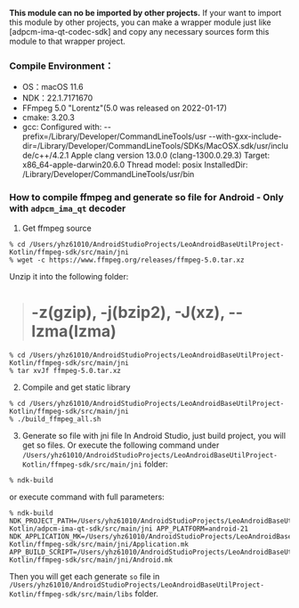 **This module can no be imported by other projects.**
If your want to import this module by other projects, you can make a wrapper module just like [adpcm-ima-qt-codec-sdk] and copy any necessary sources form this module to that wrapper project.

### Compile Environment：
- OS：macOS 11.6
- NDK：22.1.7171670
- FFmpeg 5.0 "Lorentz"(5.0 was released on 2022-01-17)
- cmake: 3.20.3
- gcc:
  Configured with: --prefix=/Library/Developer/CommandLineTools/usr --with-gxx-include-dir=/Library/Developer/CommandLineTools/SDKs/MacOSX.sdk/usr/include/c++/4.2.1
  Apple clang version 13.0.0 (clang-1300.0.29.3)
  Target: x86_64-apple-darwin20.6.0
  Thread model: posix
  InstalledDir: /Library/Developer/CommandLineTools/usr/bin

### How to compile ffmpeg and generate so file for Android - Only with `adpcm_ima_qt` decoder
1. Get ffmpeg source
```shell
% cd /Users/yhz61010/AndroidStudioProjects/LeoAndroidBaseUtilProject-Kotlin/ffmpeg-sdk/src/main/jni
% wget -c https://www.ffmpeg.org/releases/ffmpeg-5.0.tar.xz
```
Unzip it into the following folder:
> # -z(gzip), -j(bzip2), -J(xz), --lzma(lzma)
```shell
% cd /Users/yhz61010/AndroidStudioProjects/LeoAndroidBaseUtilProject-Kotlin/ffmpeg-sdk/src/main/jni
% tar xvJf ffmpeg-5.0.tar.xz
```
2. Compile and get static library
```shell
% cd /Users/yhz61010/AndroidStudioProjects/LeoAndroidBaseUtilProject-Kotlin/ffmpeg-sdk/src/main/jni
% ./build_ffmpeg_all.sh
```
3. Generate so file with jni file
In Android Studio, just build project, you will get so files. Or execute the following command under `/Users/yhz61010/AndroidStudioProjects/LeoAndroidBaseUtilProject-Kotlin/ffmpeg-sdk/src/main/jni` folder:
```shell
% ndk-build
```
or execute command with full parameters:
```shell
% ndk-build NDK_PROJECT_PATH=/Users/yhz61010/AndroidStudioProjects/LeoAndroidBaseUtilProject-Kotlin/adpcm-ima-qt-sdk/src/main/jni APP_PLATFORM=android-21 NDK_APPLICATION_MK=/Users/yhz61010/AndroidStudioProjects/LeoAndroidBaseUtilProject-Kotlin/ffmpeg-sdk/src/main/jni/Application.mk APP_BUILD_SCRIPT=/Users/yhz61010/AndroidStudioProjects/LeoAndroidBaseUtilProject-Kotlin/ffmpeg-sdk/src/main/jni/Android.mk
```
Then you will get each generate `so` file in `/Users/yhz61010/AndroidStudioProjects/LeoAndroidBaseUtilProject-Kotlin/ffmpeg-sdk/src/main/libs` folder.
